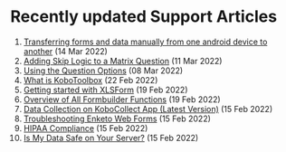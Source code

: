 # Recently updated Support Articles

<!--This page is auto generated using the `scripts/last-updated.py` script, do not update manually-->
1. [﻿Transferring forms and data manually from one android device to another](transferring_forms.md) (14 Mar 2022)
1. [﻿Adding Skip Logic to a Matrix Question](adding_skip_to_matrix.md) (11 Mar 2022)
1. [Using the Question Options](question_options.md) (08 Mar 2022)
1. [What is KoboToolbox](welcome.md) (22 Feb 2022)
1. [Getting started with XLSForm](getting_started_xlsform.md) (19 Feb 2022)
1. [Overview of All Formbuilder Functions](formbuilder.md) (19 Feb 2022)
1. [Data Collection on KoboCollect App (Latest Version)](kobocollect_on_android_latest.md) (15 Feb 2022)
1. [Troubleshooting Enketo Web Forms](troubleshooting_webforms.md) (15 Feb 2022)
1. [HIPAA Compliance](hipaa_compliance.md) (15 Feb 2022)
1. [Is My Data Safe on Your Server?](is_my_data_safe.md) (15 Feb 2022)
